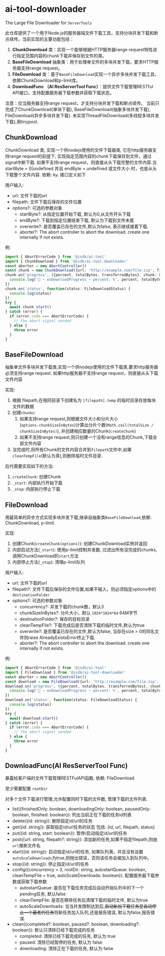 # ai-tool-downloader

The Large File Downloader for `ServerTools`

此仓库提供了一个用于Node.js的服务器端文件下载工具，支持分块并发下载和断点续传。当前实现的主要功能包括：

1. **ChunkDownload** 类：实现一个能够根据HTTP服务器range request特性进行指定范围内容的chunk下载并保存到文件的类。
2. **BaseFileDownload** 抽象类：用于处理单文件的多块并发下载，要求HTTP服务器支持range request。
3. **FileDownload** 类：基于`BaseFileDownload`实现一个异步多块并发下载工具，依赖ChunkDownload和p-limit库。
4. **DownloadFunc （AI ResServerTool Func）**：提供文件下载管理RESTful API接口，支持配置服务器下载参数并获取下载状态。

注意：仅当服务器支持range request，才支持分块并发下载和断点续传。
当前只完成了ChunkDownload(单块下载), BaseFileDownload(抽象多块并发下载), FileDownload(异步多块并发下载).
未实现ThreadFileDownload(多线程多块并发下载),用tinypool.

## ChunkDownload

ChunkDownload 类, 实现一个供nodejs使用的文件下载器类, 它在http服务器支持range request的前提下, 实现指定范围内容的chunk下载保存到文件，通过signal中断下载.
如果不支持range request，则直接从头下载完整的文件内容.当 startByte = 0|undefined 并且 endByte = undefined 或文件大小 时，也是从头下载整个文件内容.
依赖: ky. 接口定义如下

用户输入:

* url: 文件下载的url
* filepath: 文件下载后保存的文件位置
* options?: 可选的参数对象
  * startByte?: 从指定位置开始下载, 默认为0,从文件开头下载
  * endByte?:   下载到指定位置结束下载, 默认为下载到文件末尾
  * overwrite?: 是否覆盖已存在的文件,默认为false, 表示继续接着下载.
  * aborter?: The abort controller to abort the download. create one internally if not exists.

例:

```ts
import { AbortErrorCode } from '@isdk/ai-tool'
import { ChunkDownload } from '@isdk/ai-tool-downloader'
const aborter = new AbortController()
const chunk = new ChunkDownload({url: 'http://example.com/file.zip', filepath: '/tmp/file.zip', overwrite: false, index: 0, aborter, timeout:false})
chunk.on('progress', ({percent, totalBytes, transferredBytes}, chunk: Uint8Array) => {
  console.log('🚀 ~ onDownloadProgress ~ percent: %', percent, totalBytes, transferredBytes)
})
chunk.on('status', function(status: FileDownloadStatus) {
  console.log(status)
})
try {
  await chunk.start()
} catch (error) {
  if (error.code === AbortErrorCode) {
    // the abort signal sended
  } else {
    throw error
  }
}
```

## BaseFileDownload

抽象单文件多块并发下载类,实现一个供nodejs使用的文件下载类,要求http服务器必须支持range request.
如果http服务器不支持range request，则直接从头下载文件内容

实现:

1. 根据 filepath,在相同目录下创建名为 `[filepath].temp` 的临时目录存放每块文件的数据
2. 创建`chunks`:
   1. 如果支持range request,则根据文件大小和分片大小(`options.chunkSizeInBytes`)计算出分片个数(`Math.ceil(totalSize / chunkSizeInBytes)`), 并创建相应数量的Chunk(`createChunk`)
   2. 如果不支持range request,则只创建一个没有range信息的Chunk,下载全部文件内容
3. 当完成时,将所有Chunk的文件内容合并到`filepath`文件中,如果`cleanTempFile`(默认为真),则删除临时文件目录.

后代需要实现如下的方法:

1. `createChunk`: 创建Chunk
2. `_start`: 内部执行开始下载
3. `_stop`: 内部执行停止下载

## FileDownload

用最简单的异步方式实现多块并发下载,继承自抽象类`BaseFileDownload`,依赖: ChunkDownload, p-limit.

实现:

1. 创建Chunk(`createChunk(options)`): 创建ChunkDownload实例并返回
2. 内部启动方法(`_start`): 使用p-limit控制并发数, 过滤出所有没完成的chunks, 调用ChunkDownload的`start`方法
3. 内部停止方法(`_stop`): 清理p-limit队列

用户输入:

* url: 文件下载的url
* filepath?: 文件下载后保存的文件位置,如果不输入，则必须指定options中的`destinationFolder`
* options?: 可选的参数对象
  * concurrency?: 并发下载的chunk数，默认3
  * chunkSizeInBytes?: 分片大小，默认 `1024*1024*64` 64M字节
  * destinationFolder?: 保存的目标目录
  * cleanTempFile?: 下载完成后是否清除下载的临时文件,默认为true
  * overwrite?: 是否覆盖已存在的文件,默认为false, 当存在size > 0的同名文件则raise AlreadyExistsError终止下载.
  * aborter?: The abort controller to abort the download. create one internally if not exists.

例:

```ts
import { AbortErrorCode } from '@isdk/ai-tool'
import { FileDownload } from '@isdk/ai-tool-downloader'
const aborter = new AbortController()
const download = new FileDownload({url: 'http://example.com/file.zip', filepath: '/tmp/file.zip', overwrite: false, index: 0, aborter, timeout:false})
download.on('progress', ({percent, totalBytes, transferredBytes}, chunk: Uint8Array) => {
  console.log('🚀 ~ onDownloadProgress ~ percent: %', percent, totalBytes, transferredBytes)
})
download.on('status', function(status: FileDownloadStatus) {
  console.log(status)
})
try {
  await download.start()
} catch (error) {
  if (error.code === AbortErrorCode) {
    // the abort signal sended
  } else {
    throw error
  }
}
```

## DownloadFunc(AI ResServerTool Func)

暴露给客户端的文件下载管理RESTFulAPI函数, 依赖: FileDownload

至少需要配置 `rootDir`

对多个文件下载进行管理,允许配置同时下载的文件数, 管理下载的文件列表.

* list({finishedOnly: boolean, downloadingOnly: boolean, pausedOnly: boolean, finished: boolean}): 列出当前正在下载的任务id列表
* delete({id: string}): 删除指定id/url的任务
* get({id: string}): 获取指定id/url任务的状态 包括: {id, url, filepath, status}
* put({id: string, start: boolean}): 暂停/启动指定id/url的任务
* post({url: string, filepath?: string}): 添加新的任务,如果不指定filepath,则由`url`推断文件名
* start({id: string}): 启动指定id/url的任务, 如果队列满，并且没有设置`autoScaleDownloads`为true,则抛出错误，否则该任务会被加入到队列中。
* stop({id: string}): 停止指定id/url的任务
* config({concurrency = 3, rootDir: string, autostartQueue: boolean, cleanTempFile = true, autoScaleDownloads: boolean}): 配置服务器下载参数或获取下载参数
  * autostartQueue: 是否在下载任务完成后自动开始队列中的下一个pending任务, 默认false
  * cleanTempFile: 是否在移除任务后清理下载的临时文件, 默认为true
  * autoScaleDownloads: 当当并发限制达到后,~~启动新加下载任务是自动停止一个最老的任务~~将新任务加入队列,还是报告错误, 默认为false,报告错误.
* clean({completed?: boolean, paused?: boolean, downloading?: boolean}): 默认只清除已经下载完成的任务
  * completed: 清除已经下载完成的任务, 默认为 true
  * paused: 清除已经暂停的任务, 默认为 false
  * downloading: 清除正在下载的任务, 默认为 false
